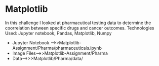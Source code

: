 # Matplotlib

In this challenge I looked at pharmacutical testing data to determine the coorrelation between specific drugs and cancer outcomes. 
Technologies Used: Jupyter notebook, Pandas, Matplotlib, Numpy

* Jupyter Notebook -->>Matplotlib-Assignment/Pharma/pharmaceuticals.ipynb
* Image Files-->>Matplotlib-Assignment/Pharma
* Data-->>>Matplotlib/Pharma/data/
